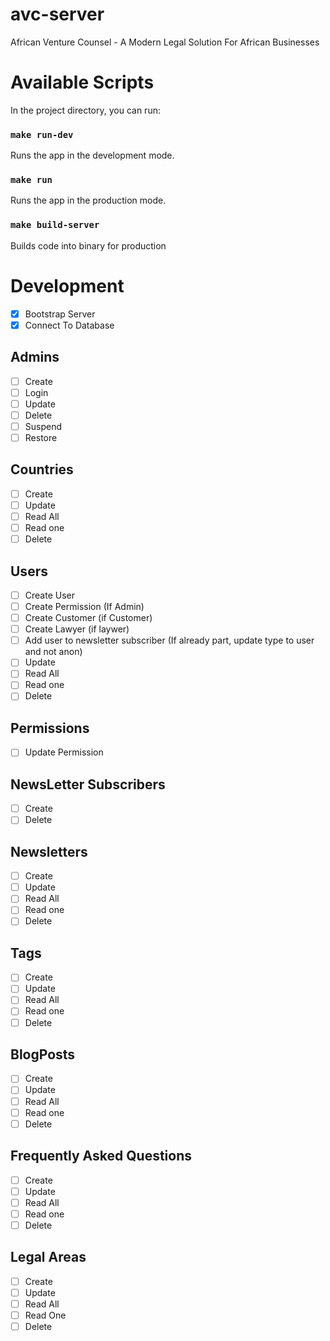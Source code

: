 # avc-server

African Venture Counsel - A Modern Legal Solution For African Businesses

# Available Scripts

In the project directory, you can run:

### `make run-dev`

Runs the app in the development mode.

### `make run`

Runs the app in the production mode.

### `make build-server`

Builds code into binary for production

# Development

- [x] Bootstrap Server
- [x] Connect To Database

## Admins

- [ ] Create
- [ ] Login
- [ ] Update
- [ ] Delete
- [ ] Suspend
- [ ] Restore

## Countries

- [ ] Create
- [ ] Update
- [ ] Read All
- [ ] Read one
- [ ] Delete

## Users

- [ ] Create User
- [ ] Create Permission (If Admin)
- [ ] Create Customer (if Customer)
- [ ] Create Lawyer (if laywer)
- [ ] Add user to newsletter subscriber (If already part, update type to user and not anon)
- [ ] Update
- [ ] Read All
- [ ] Read one
- [ ] Delete

## Permissions

- [ ] Update Permission

## NewsLetter Subscribers

- [ ] Create
- [ ] Delete

## Newsletters

- [ ] Create
- [ ] Update
- [ ] Read All
- [ ] Read one
- [ ] Delete

## Tags

- [ ] Create
- [ ] Update
- [ ] Read All
- [ ] Read one
- [ ] Delete

## BlogPosts

- [ ] Create
- [ ] Update
- [ ] Read All
- [ ] Read one
- [ ] Delete

## Frequently Asked Questions

- [ ] Create
- [ ] Update
- [ ] Read All
- [ ] Read one
- [ ] Delete

## Legal Areas

- [ ] Create
- [ ] Update
- [ ] Read All
- [ ] Read One
- [ ] Delete
